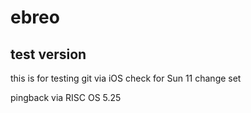 # ebreo

## test version

this is for testing git via iOS
check for Sun 11 change set

pingback via RISC OS 5.25
